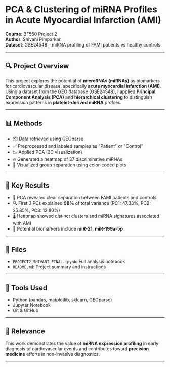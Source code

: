 # PCA & Clustering of miRNA Profiles in Acute Myocardial Infarction (AMI)

**Course**: BF550 Project 2  
**Author**: Shivani Pimparkar  
**Dataset**: GSE24548 – miRNA profiling of FAMI patients vs healthy controls

---

## 🔍 Project Overview

This project explores the potential of **microRNAs (miRNAs)** as biomarkers for cardiovascular disease, specifically **acute myocardial infarction (AMI)**. Using a dataset from the GEO database (GSE24548), I applied **Principal Component Analysis (PCA)** and **hierarchical clustering** to distinguish expression patterns in **platelet-derived miRNA** profiles.

---

## 📊 Methods

- 📦 Data retrieved using GEOparse
- ✅ Preprocessed and labeled samples as "Patient" or "Control"
- 📉 Applied PCA (3D visualization)
- 🔥 Generated a heatmap of 37 discriminative miRNAs
- 📌 Visualized group separation using color-coded plots

---

## 🧠 Key Results

- 🧬 PCA revealed clear separation between FAMI patients and controls.
- 🔍 First 3 PCs explained **98%** of total variance (PC1: 47.33%, PC2: 25.85%, PC3: 12.80%)
- 🌡️ Heatmap showed distinct clusters and miRNA signatures associated with AMI
- 📌 Potential biomarkers include **miR-21**, **miR-199a-5p**

---

## 📁 Files

- `PROJECT2_SHIVANI_FINAL.ipynb`: Full analysis notebook
- `README.md`: Project summary and instructions

---

## 🧪 Tools Used

- Python (pandas, matplotlib, sklearn, GEOparse)
- Jupyter Notebook
- Git & GitHub

---

## 🧬 Relevance

This work demonstrates the value of **miRNA expression profiling** in early diagnosis of cardiovascular events and contributes toward **precision medicine** efforts in non-invasive diagnostics.

---
